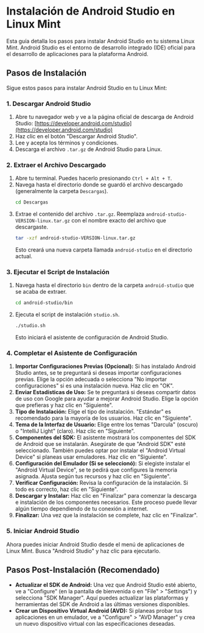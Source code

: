 # Instalación de Android Studio en Linux Mint

Esta guía detalla los pasos para instalar Android Studio en tu sistema Linux Mint. Android Studio es el entorno de desarrollo integrado (IDE) oficial para el desarrollo de aplicaciones para la plataforma Android.

## Pasos de Instalación

Sigue estos pasos para instalar Android Studio en tu Linux Mint:

### 1. Descargar Android Studio

1.  Abre tu navegador web y ve a la página oficial de descarga de Android Studio: [https://developer.android.com/studio](https://developer.android.com/studio)
2.  Haz clic en el botón "Descargar Android Studio".
3.  Lee y acepta los términos y condiciones.
4.  Descarga el archivo `.tar.gz` de Android Studio para Linux.

### 2. Extraer el Archivo Descargado

1.  Abre tu terminal. Puedes hacerlo presionando `Ctrl + Alt + T`.
2.  Navega hasta el directorio donde se guardó el archivo descargado (generalmente la carpeta `Descargas`).
    ```bash
    cd Descargas
    ```
3.  Extrae el contenido del archivo `.tar.gz`. Reemplaza `android-studio-VERSION-linux.tar.gz` con el nombre exacto del archivo que descargaste.
    ```bash
    tar -xzf android-studio-VERSION-linux.tar.gz
    ```
    Esto creará una nueva carpeta llamada `android-studio` en el directorio actual.

### 3. Ejecutar el Script de Instalación

1.  Navega hasta el directorio `bin` dentro de la carpeta `android-studio` que se acaba de extraer.
    ```bash
    cd android-studio/bin
    ```
2.  Ejecuta el script de instalación `studio.sh`.
    ```bash
    ./studio.sh
    ```
    Esto iniciará el asistente de configuración de Android Studio.

### 4. Completar el Asistente de Configuración

1.  **Importar Configuraciones Previas (Opcional):** Si has instalado Android Studio antes, se te preguntará si deseas importar configuraciones previas. Elige la opción adecuada o selecciona "No importar configuraciones" si es una instalación nueva. Haz clic en "OK".
2.  **Enviar Estadísticas de Uso:** Se te preguntará si deseas compartir datos de uso con Google para ayudar a mejorar Android Studio. Elige la opción que prefieras y haz clic en "Siguiente".
3.  **Tipo de Instalación:** Elige el tipo de instalación. "Estándar" es recomendado para la mayoría de los usuarios. Haz clic en "Siguiente".
4.  **Tema de la Interfaz de Usuario:** Elige entre los temas "Darcula" (oscuro) o "IntelliJ Light" (claro). Haz clic en "Siguiente".
5.  **Componentes del SDK:** El asistente mostrará los componentes del SDK de Android que se instalarán. Asegúrate de que "Android SDK" esté seleccionado. También puedes optar por instalar el "Android Virtual Device" si planeas usar emuladores. Haz clic en "Siguiente".
6.  **Configuración del Emulador (Si se seleccionó):** Si elegiste instalar el "Android Virtual Device", se te pedirá que configures la memoria asignada. Ajusta según tus recursos y haz clic en "Siguiente".
7.  **Verificar Configuración:** Revisa la configuración de la instalación. Si todo es correcto, haz clic en "Siguiente".
8.  **Descargar y Instalar:** Haz clic en "Finalizar" para comenzar la descarga e instalación de los componentes necesarios. Este proceso puede llevar algún tiempo dependiendo de tu conexión a internet.
9.  **Finalizar:** Una vez que la instalación se complete, haz clic en "Finalizar".

### 5. Iniciar Android Studio

Ahora puedes iniciar Android Studio desde el menú de aplicaciones de Linux Mint. Busca "Android Studio" y haz clic para ejecutarlo.

## Pasos Post-Instalación (Recomendado)

* **Actualizar el SDK de Android:** Una vez que Android Studio esté abierto, ve a "Configure" (en la pantalla de bienvenida o en "File" > "Settings") y selecciona "SDK Manager". Aquí puedes actualizar las plataformas y herramientas del SDK de Android a las últimas versiones disponibles.
* **Crear un Dispositivo Virtual Android (AVD):** Si planeas probar tus aplicaciones en un emulador, ve a "Configure" > "AVD Manager" y crea un nuevo dispositivo virtual con las especificaciones deseadas.
